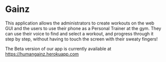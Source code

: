 # Gainz
This application allows the administrators to create workouts on the web GUI and the users to use their phone as a Personal Trainer at the gym. 
They can use their voice to find and select a workout, and progress through it step by step, without having to touch the screen with their sweaty fingers!

The Beta version of our app is currently available at https://humangainz.herokuapp.com
